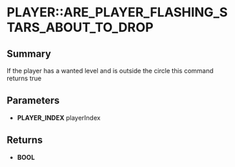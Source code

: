 # PLAYER::ARE_PLAYER_FLASHING_STARS_ABOUT_TO_DROP

## Summary
If the player has a wanted level and is outside the circle this command returns true

## Parameters
* **PLAYER_INDEX** playerIndex

## Returns
* **BOOL**